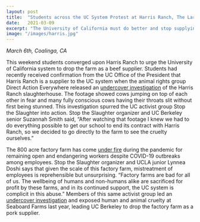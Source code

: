 ```yaml
---
layout: post
title:  "Students across the UC System Protest at Harris Ranch, The Largest Cattle Feedlot in California"
date:   2021-03-09
excerpt: "The University of California must do better and stop supplying from Harris Ranch, activists say."
image: "/images/harris.jpg"
---
```


*March 6th, Coalinga, CA*

This weekend students converged upon Harris Ranch to urge the University of California system to drop the farm as a beef supplier. Students had recently received confirmation from the UC Office of the President that Harris Ranch is a supplier to the UC system when the animal rights group Direct Action Everywhere released an [undercover investigation](https://www.facebook.com/directactioneverywhere/videos/1091429488038165) of the Harris Ranch slaughterhouse. The footage showed cows jumping on top of each other in fear and many fully conscious cows having their throats slit without first being stunned. This investigation spurred the UC activist group Stop the Slaughter into action. Stop the Slaughter organizer and UC Berkeley senior Suzannah Smith said, “After watching that footage I knew we had to do everything possible to get our school to end its contract with Harris Ranch, so we decided to go directly to the farm to see the cruelty ourselves.”

The 800 acre factory farm has come [under fire](https://www.fresnobee.com/news/coronavirus/article243972602.html) during the pandemic for remaining open and endangering workers despite COVID-19 outbreaks among employees. Stop the Slaughter organizer and UCLA junior Lynnea Doshi says that given the scale of this factory farm, mistreatment of employees is reprehensible but unsurprising. “Factory farms are bad for all of us. The wellbeing of humans and non-humans alike are sacrificed for profit by these farms, and in its continued support, the UC system is complicit in this abuse.”
Members of this same activist group led an [undercover investigation](https://www.facebook.com/watch/?v=3295542384005219) and exposed human and animal cruelty at Seaboard Farms last year, leading UC Berkeley to drop the factory farm as a pork supplier.

